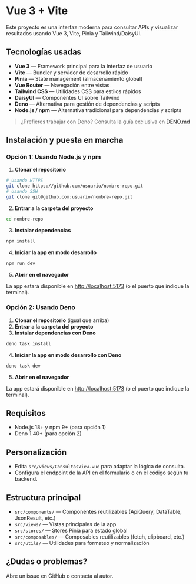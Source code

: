 # Vue 3 + Vite

Este proyecto es una interfaz moderna para consultar APIs y visualizar resultados usando Vue 3, Vite, Pinia y Tailwind/DaisyUI.

## Tecnologías usadas

- **Vue 3** — Framework principal para la interfaz de usuario
- **Vite** — Bundler y servidor de desarrollo rápido
- **Pinia** — State management (almacenamiento global)
- **Vue Router** — Navegación entre vistas
- **Tailwind CSS** — Utilidades CSS para estilos rápidos
- **DaisyUI** — Componentes UI sobre Tailwind
- **Deno** — Alternativa para gestión de dependencias y scripts
- **Node.js / npm** — Alternativa tradicional para dependencias y scripts

> ¿Prefieres trabajar con Deno? Consulta la guía exclusiva en [DENO.md](./DENO.md)

## Instalación y puesta en marcha

### Opción 1: Usando Node.js y npm

1. **Clonar el repositorio**

```bash
# Usando HTTPS
git clone https://github.com/usuario/nombre-repo.git
# Usando SSH
git clone git@github.com:usuario/nombre-repo.git
```

2. **Entrar a la carpeta del proyecto**

```bash
cd nombre-repo
```

3. **Instalar dependencias**

```bash
npm install
```

4. **Iniciar la app en modo desarrollo**

```bash
npm run dev
```

5. **Abrir en el navegador**

La app estará disponible en [http://localhost:5173](http://localhost:5173) (o el puerto que indique la terminal).

### Opción 2: Usando Deno

1. **Clonar el repositorio** (igual que arriba)
2. **Entrar a la carpeta del proyecto**
3. **Instalar dependencias con Deno**

```bash
deno task install
```

4. **Iniciar la app en modo desarrollo con Deno**

```bash
deno task dev
```

5. **Abrir en el navegador**

La app estará disponible en [http://localhost:5173](http://localhost:5173) (o el puerto que indique la terminal).

## Requisitos
- Node.js 18+ y npm 9+ (para opción 1)
- Deno 1.40+ (para opción 2)

## Personalización
- Edita `src/views/ConsultasView.vue` para adaptar la lógica de consulta.
- Configura el endpoint de la API en el formulario o en el código según tu backend.

## Estructura principal
- `src/components/` — Componentes reutilizables (ApiQuery, DataTable, JsonResult, etc.)
- `src/views/` — Vistas principales de la app
- `src/stores/` — Stores Pinia para estado global
- `src/composables/` — Composables reutilizables (fetch, clipboard, etc.)
- `src/utils/` — Utilidades para formateo y normalización

## ¿Dudas o problemas?
Abre un issue en GitHub o contacta al autor.
